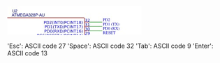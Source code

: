 ![arduino pins](arduino_pins.png)

'Esc': ASCII code 27
'Space': ASCII code 32
'Tab': ASCII code 9
'Enter': ASCII code 13
